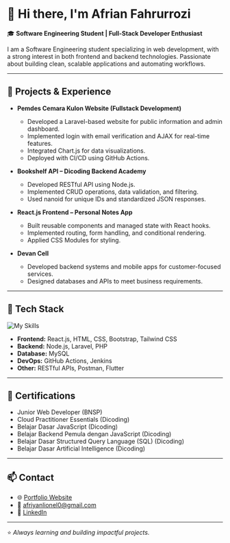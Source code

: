 # 👋 Hi there, I'm Afrian Fahrurrozi

🎓 **Software Engineering Student | Full-Stack Developer Enthusiast**

I am a Software Engineering student specializing in web development, with a strong interest in both frontend and backend technologies. Passionate about building clean, scalable applications and automating workflows.

---

## 💼 Projects & Experience

- **Pemdes Cemara Kulon Website (Fullstack Development)**
  - Developed a Laravel-based website for public information and admin dashboard.
  - Implemented login with email verification and AJAX for real-time features.
  - Integrated Chart.js for data visualizations.
  - Deployed with CI/CD using GitHub Actions.

- **Bookshelf API – Dicoding Backend Academy**
  - Developed RESTful API using Node.js.
  - Implemented CRUD operations, data validation, and filtering.
  - Used nanoid for unique IDs and standardized JSON responses.

- **React.js Frontend – Personal Notes App**
  - Built reusable components and managed state with React hooks.
  - Implemented routing, form handling, and conditional rendering.
  - Applied CSS Modules for styling.

- **Devan Cell**
  - Developed backend systems and mobile apps for customer-focused services.
  - Designed databases and APIs to meet business requirements.

---

## 🚀 Tech Stack

![My Skills](https://skillicons.dev/icons?i=react,nodejs,laravel,php,js,html,css,bootstrap,tailwind,mysql,git)

- **Frontend:** React.js, HTML, CSS, Bootstrap, Tailwind CSS
- **Backend:** Node.js, Laravel, PHP
- **Database:** MySQL
- **DevOps:** GitHub Actions, Jenkins
- **Other:** RESTful APIs, Postman, Flutter

---

## 📜 Certifications

- Junior Web Developer (BNSP)
- Cloud Practitioner Essentials (Dicoding)
- Belajar Dasar JavaScript (Dicoding)
- Belajar Backend Pemula dengan JavaScript (Dicoding)
- Belajar Dasar Structured Query Language (SQL) (Dicoding)
- Belajar Dasar Artificial Intelligence (Dicoding)

---

## 📫 Contact

- 🌐 [Portfolio Website](https://rian-124.github.io/myprojecttailwindcssafrian/)
- 📧 afriyanlionel0@gmail.com
- 💼 [LinkedIn](https://www.linkedin.com/in/afrian-fahrurrozi-34b808343)

---

⭐ *Always learning and building impactful projects.*
